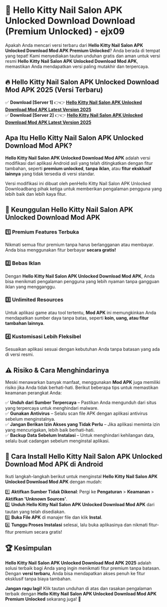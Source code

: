 # 🎯 Hello Kitty Nail Salon APK Unlocked Download  Download (Premium Unlocked) -  ejx09

Apakah Anda mencari versi terbaru dari **Hello Kitty Nail Salon APK Unlocked Download Mod APK Premium Unlocked**? Anda berada di tempat yang tepat! Kami menyediakan tautan unduhan gratis dan aman untuk versi resmi **Hello Kitty Nail Salon APK Unlocked Download Mod APK**, memastikan Anda mendapatkan versi paling mutakhir dan terpercaya.

## 🔥 Hello Kitty Nail Salon APK Unlocked Download Mod APK 2025 (Versi Terbaru)

✅ **Download [Server 1]** 👉👉 [**Hello Kitty Nail Salon APK Unlocked Download Mod APK Latest Version 2025**](https://momento.my/?title=Hello_Kitty_Nail_Salon_APK_Unlocked_Download)  
✅ **Download [Server 2]** 👉👉 [**Hello Kitty Nail Salon APK Unlocked Download Mod APK Latest Version 2025**](https://momento.my/?title=Hello_Kitty_Nail_Salon_APK_Unlocked_Download)  

## Apa Itu Hello Kitty Nail Salon APK Unlocked Download Mod APK?

**Hello Kitty Nail Salon APK Unlocked Download Mod APK** adalah versi modifikasi dari aplikasi Android asli yang telah ditingkatkan dengan fitur tambahan, seperti **premium unlocked**, **tanpa iklan**, atau **fitur eksklusif lainnya** yang tidak tersedia di versi standar.

Versi modifikasi ini dibuat oleh penHello Kitty Nail Salon APK Unlocked Downloadbang pihak ketiga untuk memberikan pengalaman pengguna yang lebih baik dan lebih kaya fitur.

## 🎯 Keunggulan Hello Kitty Nail Salon APK Unlocked Download Mod APK

### 1️⃣ Premium Features Terbuka
Nikmati semua fitur premium tanpa harus berlangganan atau membayar. Anda bisa menggunakan fitur berbayar **secara gratis!**

### 2️⃣ Bebas Iklan
Dengan **Hello Kitty Nail Salon APK Unlocked Download Mod APK**, Anda bisa menikmati pengalaman pengguna yang lebih nyaman tanpa gangguan iklan yang mengganggu.

### 3️⃣ Unlimited Resources
Untuk aplikasi game atau tool tertentu, **Mod APK** ini memungkinkan Anda mendapatkan sumber daya tanpa batas, seperti **koin, uang, atau fitur tambahan lainnya**.

### 4️⃣ Kustomisasi Lebih Fleksibel
Sesuaikan aplikasi sesuai dengan kebutuhan Anda tanpa batasan yang ada di versi resmi.

## ⚠️ Risiko & Cara Menghindarinya

Meski menawarkan banyak manfaat, menggunakan **Mod APK** juga memiliki risiko jika Anda tidak berhati-hati. Berikut beberapa tips untuk memastikan keamanan perangkat Anda:

✅ **Unduh dari Sumber Terpercaya** – Pastikan Anda mengunduh dari situs yang terpercaya untuk menghindari malware.  
✅ **Gunakan Antivirus** – Selalu scan file APK dengan aplikasi antivirus sebelum menginstalnya.  
✅ **Jangan Berikan Izin Akses yang Tidak Perlu** – Jika aplikasi meminta izin yang mencurigakan, lebih baik berhati-hati.  
✅ **Backup Data Sebelum Instalasi** – Untuk menghindari kehilangan data, selalu buat cadangan sebelum menginstal aplikasi.

## 📌 Cara Install Hello Kitty Nail Salon APK Unlocked Download Mod APK di Android

Ikuti langkah-langkah berikut untuk menginstal **Hello Kitty Nail Salon APK Unlocked Download Mod APK** dengan mudah:

1️⃣ **Aktifkan Sumber Tidak Dikenal**: Pergi ke **Pengaturan** > **Keamanan** > **Aktifkan 'Unknown Sources'**.  
2️⃣ **Unduh Hello Kitty Nail Salon APK Unlocked Download Mod APK** dari tautan yang telah disediakan.  
3️⃣ **Buka File APK** di manajer file dan klik **Instal**.  
4️⃣ **Tunggu Proses Instalasi** selesai, lalu buka aplikasinya dan nikmati fitur-fitur premium secara gratis!

## 🏆 Kesimpulan

**Hello Kitty Nail Salon APK Unlocked Download Mod APK 2025** adalah solusi terbaik bagi Anda yang ingin menikmati fitur premium tanpa batasan. Dengan **versi terbaru**, Anda bisa mendapatkan akses penuh ke fitur eksklusif tanpa biaya tambahan.

**Jangan ragu lagi!** Klik tautan unduhan di atas dan rasakan pengalaman terbaik dengan **Hello Kitty Nail Salon APK Unlocked Download Mod APK Premium Unlocked** sekarang juga! 🚀
